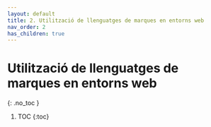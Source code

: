 ```yaml
---
layout: default
title: 2. Utilització de llenguatges de marques en entorns web 
nav_order: 2
has_children: true
---
```

# Utilització de llenguatges de marques en entorns web
{: .no_toc }

1. TOC
{:toc}

